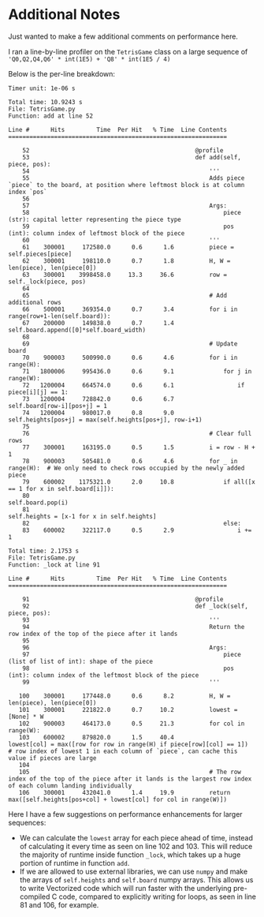 

# Additional Notes

Just wanted to make a few additional comments on performance here.

I ran a line-by-line profiler on the `TetrisGame` class on a large sequence of `'Q0,Q2,Q4,Q6' * int(1E5) + 'Q8' * int(1E5 / 4)`

Below is the per-line breakdown:

```
Timer unit: 1e-06 s

Total time: 10.9243 s
File: TetrisGame.py
Function: add at line 52

Line #      Hits         Time  Per Hit   % Time  Line Contents
==============================================================

    52                                               @profile
    53                                               def add(self, piece, pos):
    54                                                   '''
    55                                                   Adds piece `piece` to the board, at position where leftmost block is at column index `pos`
    56                                           
    57                                                   Args:
    58                                                       piece (str): capital letter representing the piece type
    59                                                       pos (int): column index of leftmost block of the piece
    60                                                   '''
    61    300001     172580.0      0.6      1.6          piece = self.pieces[piece]
    62    300001     198110.0      0.7      1.8          H, W = len(piece), len(piece[0])
    63    300001    3998458.0     13.3     36.6          row = self._lock(piece, pos)
    64                                           
    65                                                   # Add additional rows
    66    500001     369354.0      0.7      3.4          for i in range(row+1-len(self.board)):
    67    200000     149838.0      0.7      1.4              self.board.append([0]*self.board_width)
    68                                           
    69                                                   # Update board
    70    900003     500990.0      0.6      4.6          for i in range(H):
    71   1800006     995436.0      0.6      9.1              for j in range(W):
    72   1200004     664574.0      0.6      6.1                  if piece[i][j] == 1:
    73   1200004     728842.0      0.6      6.7                      self.board[row-i][pos+j] = 1
    74   1200004     980017.0      0.8      9.0                      self.heights[pos+j] = max(self.heights[pos+j], row-i+1)
    75                                           
    76                                                   # Clear full rows
    77    300001     163195.0      0.5      1.5          i = row - H + 1
    78    900003     505481.0      0.6      4.6          for _ in range(H):  # We only need to check rows occupied by the newly added piece
    79    600002    1175321.0      2.0     10.8              if all([x == 1 for x in self.board[i]]):
    80                                                           self.board.pop(i)
    81                                                           self.heights = [x-1 for x in self.heights]
    82                                                       else:
    83    600002     322117.0      0.5      2.9                  i += 1

Total time: 2.1753 s
File: TetrisGame.py
Function: _lock at line 91

Line #      Hits         Time  Per Hit   % Time  Line Contents
==============================================================

    91                                               @profile
    92                                               def _lock(self, piece, pos):
    93                                                   '''
    94                                                   Return the row index of the top of the piece after it lands
    95                                           
    96                                                   Args:
    97                                                       piece (list of list of int): shape of the piece
    98                                                       pos (int): column index of the leftmost block of the piece
    99                                                   '''

   100    300001     177448.0      0.6      8.2          H, W = len(piece), len(piece[0])
   101    300001     221822.0      0.7     10.2          lowest = [None] * W
   102    900003     464173.0      0.5     21.3          for col in range(W):
   103    600002     879820.0      1.5     40.4              lowest[col] = max([row for row in range(H) if piece[row][col] == 1])  # row index of lowest 1 in each column of `piece`, can cache this value if pieces are large
   104                                           
   105                                                   # The row index of the top of the piece after it lands is the largest row index of each column landing individually
   106    300001     432041.0      1.4     19.9          return max([self.heights[pos+col] + lowest[col] for col in range(W)])
```



Here I have a few suggestions on performance enhancements for larger sequences:

- We can calculate the `lowest` array for each piece ahead of time, instead of calculating it every time as seen on line 102 and 103. This will reduce the majority of runtime inside function `_lock`, which takes up a huge portion of runtime in function `add`.
- If we are allowed to use external libraries, we can use `numpy` and make the arrays of `self.heights` and `self.board` numpy arrays. This allows us to write Vectorized code which will run faster with the underlying pre-compiled C code, compared to explicitly writing for loops, as seen in line 81 and  106, for example.



